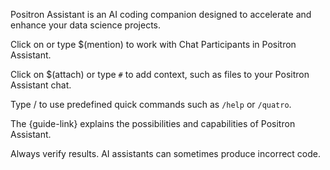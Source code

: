 Positron Assistant is an AI coding companion designed to accelerate and enhance your data science projects.

Click on or type $(mention) to work with Chat Participants in Positron Assistant.

Click on $(attach) or type `#` to add context, such as files to your Positron Assistant chat.

Type / to use predefined quick commands such as `/help` or `/quatro`.

The {guide-link} explains the possibilities and capabilities of Positron Assistant.

Always verify results. AI assistants can sometimes produce incorrect code.
